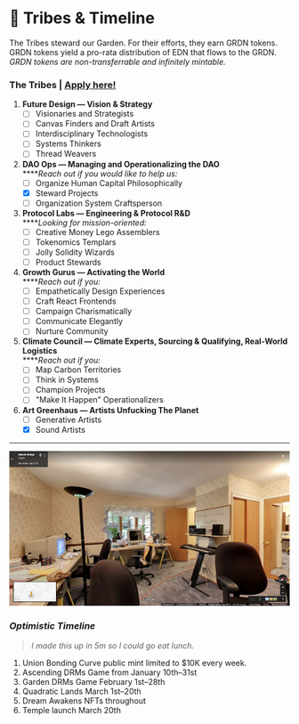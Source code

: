 # 🌟 Tribes & Timeline

The Tribes steward our Garden. For their efforts, they earn GRDN tokens. GRDN tokens yield a pro-rata distribution of EDN that flows to the GRDN. _GRDN tokens are non-transferrable and infinitely mintable._

### The Tribes | [Apply here!](https://edendao.typeform.com/vision-quest)

1. **Future Design — Vision & Strategy**
   * [ ] Visionaries and Strategists
   * [ ] Canvas Finders and Draft Artists
   * [ ] Interdisciplinary Technologists
   * [ ] Systems Thinkers
   * [ ] Thread Weavers
2. **DAO Ops — Managing and Operationalizing the DAO**\
   ****_Reach out if you would like to help us:_
   * [ ] Organize Human Capital Philosophically
   * [x] Steward Projects
   * [ ] Organization System Craftsperson
3. **Protocol Labs — Engineering & Protocol R\&D**\
   ****_Looking for mission-oriented:_
   * [ ] Creative Money Lego Assemblers
   * [ ] Tokenomics Templars
   * [ ] Jolly Solidity Wizards
   * [ ] Product Stewards
4. **Growth Gurus — Activating the World**\
   ****_Reach out if you:_
   * [ ] Empathetically Design Experiences
   * [ ] Craft React Frontends
   * [ ] Campaign Charismatically
   * [ ] Communicate Elegantly
   * [ ] Nurture Community
5. **Climate Council — Climate Experts, Sourcing & Qualifying, Real-World Logistics**\
   ****_Reach out if you:_
   * [ ] Map Carbon Territories
   * [ ] Think in Systems
   * [ ] Champion Projects
   * [ ] "Make It Happen" Operationalizers
6. **Art Greenhaus — Artists Unfucking The Planet**
   * [ ] Generative Artists
   * [x] Sound Artists

****

!["Working with the garage door open"](<../.gitbook/assets/image (13).png>)

### _Optimistic Timeline_

> _I made this up in 5m so I could go eat lunch._

1. Union Bonding Curve public mint limited to $10K every week.
2. Ascending DRMs Game from January 10th–31st
3. Garden DRMs Game February 1st–28th
4. Quadratic Lands March 1st–20th
5. Dream Awakens NFTs throughout
6. Temple launch March 20th
